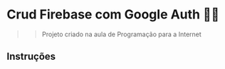 # Crud Firebase com Google Auth 🐱‍🏍

>> Projeto criado na aula de Programação para a Internet

## Instruções